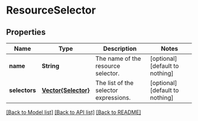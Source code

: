 # ResourceSelector


## Properties
Name | Type | Description | Notes
------------ | ------------- | ------------- | -------------
**name** | **String** | The name of the resource selector. | [optional] [default to nothing]
**selectors** | [**Vector{Selector}**](Selector.md) | The list of the selector expressions. | [optional] [default to nothing]


[[Back to Model list]](../README.md#models) [[Back to API list]](../README.md#api-endpoints) [[Back to README]](../README.md)


